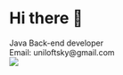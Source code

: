 <h1>Hi there 👋</h1>
Java Back-end developer<br>
Email: uniloftsky@gmail.com
<br>
<img src="https://github-readme-stats.vercel.app/api?username=uniloftsky&theme=jolly&show_icons=true&hide=stars,contribs,prs&custom_title=My GitHub stats&border_radius=0"/>
